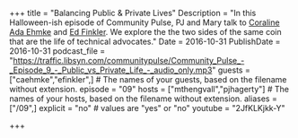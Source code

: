 +++
title = "Balancing Public & Private Lives"
Description = "In this Halloween-ish episode of Community Pulse, PJ and Mary talk to [Coraline Ada Ehmke](https://twitter.com/CoralineAda) and [Ed Finkler](https://twitter.com/funkatron). We explore the the two sides of the same coin that are the life of technical advocates."
Date = 2016-10-31
PublishDate = 2016-10-31
podcast_file = "https://traffic.libsyn.com/communitypulse/Community_Pulse_-_Episode_9_-_Public_vs_Private_Life_-_audio_only.mp3"
guests = ["caehmke","efinkler",] # The names of your guests, based on the filename without extension.
episode = "09"
hosts = ["mthengvall","pjhagerty"] # The names of your hosts, based on the filename without extension.
aliases = ["/09",]
explicit = "no" # values are "yes" or "no"
youtube = "2JfKLKjkk-Y"

+++

